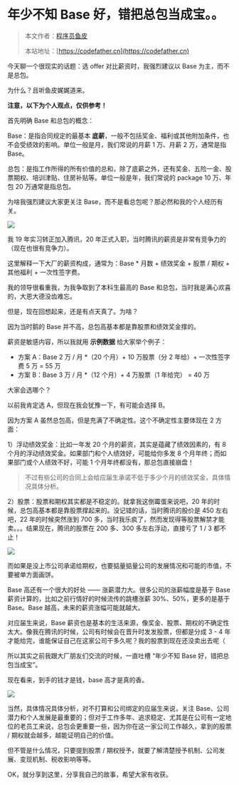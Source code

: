 # 年少不知 Base 好，错把总包当成宝。。

> 本文作者：[程序员鱼皮](https://yuyuanweb.feishu.cn/wiki/Abldw5WkjidySxkKxU2cQdAtnah)
>
> 本站地址：[https://codefather.cn](https://codefather.cn)

今天聊一个很现实的话题：选 offer 对比薪资时，我强烈建议以 Base 为主，而不是总包。

为什么？且听鱼皮娓娓道来。

**注意，以下为个人观点，仅供参考！**

首先明确 Base 和总包的概念：

Base：是指合同规定的最基本 **底薪**，一般不包括奖金、福利或其他附加条件，也不会受绩效的影响。单位一般是月，我们常说的月薪 1 万、月薪 2 万，通常是指 Base。

总包：是指工作所得的所有价值的总和，除了底薪之外，还有奖金、五险一金、股票期权、培训津贴、住房补贴等。单位一般是年，我们常说的 package 10 万、年包 20 万通常是指总包。

为啥我强烈建议大家更关注 Base，而不是看总包呢？那必然和我的个人经历有关。

![](https://pic.yupi.icu/1/image-20240104140859209.png)

我 19 年实习转正加入腾讯，20 年正式入职，当时腾讯的薪资是非常有竞争力的（现在也很有竞争力）。

这里解释一下大厂的薪资构成，通常为：Base * 月数 + 绩效奖金 + 股票 / 期权 + 其他福利 + 一次性签字费。

我的领导很看重我，为我争取到了本科生最高的 Base 和总包，当时我是满心欢喜的，大恩大德没齿难忘。

但是，现在回想起来，还是有点天真了。为啥？

因为当时鹅的 Base 并不高，总包高基本都是靠股票和绩效奖金撑的。

薪资是敏感内容，所以我就用 **示例数据** 给大家举个例子：

- 方案 A：Base 2 万 / 月 *（20 个月）+ 10 万股票（分 2 年给）+ 一次性签字费 5 万 = 55 万
- 方案 B：Base 3 万 / 月 *（12 个月）+ 4 万股票（1 年给完） = 40 万

大家会选哪个？

以前我肯定选 A，但现在我会犹豫一下，有可能会选择 B。

因为方案 A 虽然总包高，但是充满了不确定性。这个不确定性主要体现在 2 方面：

1）浮动绩效奖金：比如一年发 20 个月的薪资，其实是蕴藏了绩效因素的，有 8 个月的浮动绩效奖金。如果部门和个人绩效好，可能给你多发 8 个月年终；而如果部门或个人绩效不好，可能 1 个月年终都没有，那总包直接崩盘！

> 不过有些公司的合同上会给应届生承诺不低于多少个月的绩效奖金，具体情况具体分析。

2）股票：股票和期权其实都是不稳定的。就拿我这倒霉蛋来说吧，20 年的时候，总包高基本都是靠股票撑起来的。没记错的话，当时腾讯的股价是 450 左右吧，22 年的时候突然涨到 700 多，当时我乐疯了，然而发现得等股票解禁才能卖。。。结果现在，腾讯的股票在 200 多、300 多左右浮动，直接亏了 1 / 3 都不止！

![](https://pic.yupi.icu/1/image-20240104142528202.png)

而如果是没上市公司承诺给期权，也要掂量掂量公司的发展情况和可能的市值，不要被单方面画饼。

Base 高还有一个很大的好处 —— 涨薪潜力大。很多公司的涨薪幅度是基于 Base 薪资计算的，比如之前行情好的时候流传的跳槽涨薪 30%、50%，更多的是基于 Base。Base 越高，未来的薪资涨幅可能就越大。

对应届生来说，Base 薪资也是基本的生活来源，像奖金、股票、期权的不确定性太大。像我在腾讯的时候，公司有时候会在晋升时发发股票，但都是分成 3 - 4 年才能给完，谁能保证自己在这家公司干多久呢？我的股票到现在还没卖出去呢（

所以其实之前我跟大厂朋友们交流的时候，一直吐槽 “年少不知 Base 好，错把总包当成宝”。

现在看来，到手的钱才是钱，base 高才是真的香。

![](https://pic.yupi.icu/1/image-20240104144131479.png)

当然，具体情况具体分析，对不打算和公司绑定的应届生来说，关注 Base、公司潜力和个人发展是最重要的；但对于工作多年、追求稳定、尤其是在公司有一定地位的老员工来说，总包会更重要一些，因为你在这一家公司工作越久，拿到的股票 / 期权就会越多，越能证明自己的价值。

但不管是什么情况，只要提到股票 / 期权授予，就要了解清楚授予机制、公司发展、变现机制、税收影响等等。

OK，就分享到这里，分享我自己的故事，希望大家有收获。



 